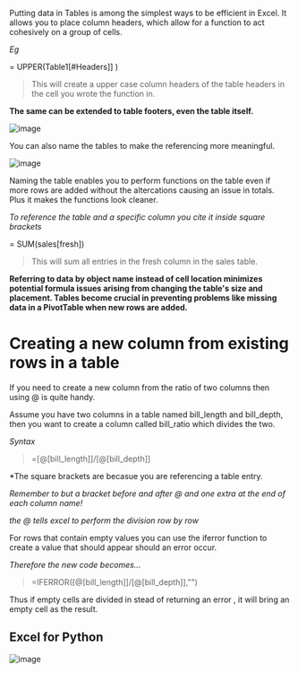 Putting data in Tables is among the simplest ways to be efficient in Excel. It allows you to place column headers, which allow for a function to act cohesively on a group of cells. 

*Eg*

= UPPER(Table1[#Headers]] )

>This will create a upper case column headers of the table headers in the cell you wrote the function in.

**The same can be extended to table footers, even the table itself.**

![image](https://github.com/Glen-Ochieng/Useful-Excel-Functions-for-Data-Analysis./assets/155974295/fcdd732b-b23a-466d-8ebf-2b8f908cc1e6)

You can also name the tables to make the referencing more meaningful.

![image](https://github.com/Glen-Ochieng/Excel-for-Data-Analysis./assets/155974295/a72407f4-74cc-4812-b3cd-be1b6ca00701)

Naming the table enables you to perform functions on the table even if more rows are added without the altercations causing an issue in totals. Plus it makes the functions look cleaner. 

*To reference the table and a specific column you cite it inside square brackets*

= SUM(sales[fresh])

>This will sum all entries in the fresh column in the sales table.


**Referring to data by object name instead of cell location minimizes potential formula issues arising from changing the table's size and placement. Tables become crucial in preventing problems like missing data in a PivotTable when new rows are added.** 


# Creating a new column from existing rows in a table

If you need to create a new column from the ratio of two columns then using @ is quite handy.

Assume you have two columns in a table named bill_length and bill_depth, then you want to create a column called bill_ratio which divides the two. 

*Syntax*

> =[@[bill_length]]/[@[bill_depth]]

*The square brackets are becasue you are referencing a table entry. 

*Remember to but a bracket before and after @ and one extra at the end of each column name!*

*the @ tells excel to perform the division row by row*

For rows that contain empty values you can use the iferror function to create a value that should appear should an error occur.

*Therefore the new code becomes...*

>=IFERROR([@[bill_length]]/[@[bill_depth]],"")

Thus if empty cells are divided in stead of returning an error , it will bring an empty cell as the result.


## Excel for Python

![image](https://github.com/Glen-Ochieng/Excel-for-Data-Analysis./assets/155974295/2fc3389f-e99c-48ac-ae80-83f4ce4cd492)

